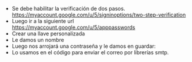 - Se debe habilitar la verificación de dos pasos. https://myaccount.google.com/u/5/signinoptions/two-step-verification 
- Luego ir a la siguiente url https://myaccount.google.com/u/5/apppasswords
- Crear una llave personalizada
- Le damos un nombre
- Luego nos arrojará una contraseña y le damos en guardar:
- Lo usamos en el código para enviar el correo por librerías smtp.